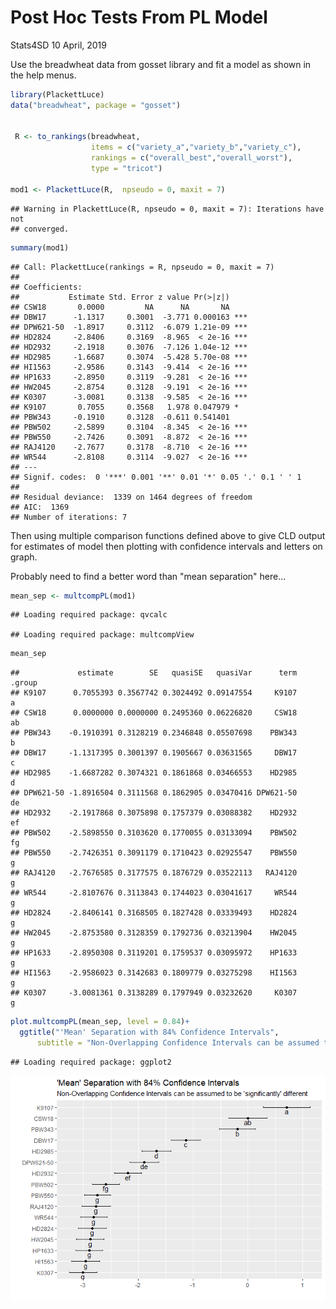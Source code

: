 Post Hoc Tests From PL Model
================
Stats4SD
10 April, 2019

Use the breadwheat data from gosset library and fit a model as shown in the help menus.

``` r
library(PlackettLuce)
data("breadwheat", package = "gosset")


 R <- to_rankings(breadwheat,
                  items = c("variety_a","variety_b","variety_c"),
                  rankings = c("overall_best","overall_worst"),
                  type = "tricot")

mod1 <- PlackettLuce(R,  npseudo = 0, maxit = 7)
```

    ## Warning in PlackettLuce(R, npseudo = 0, maxit = 7): Iterations have not
    ## converged.

``` r
summary(mod1)
```

    ## Call: PlackettLuce(rankings = R, npseudo = 0, maxit = 7)
    ## 
    ## Coefficients:
    ##           Estimate Std. Error z value Pr(>|z|)    
    ## CSW18       0.0000         NA      NA       NA    
    ## DBW17      -1.1317     0.3001  -3.771 0.000163 ***
    ## DPW621-50  -1.8917     0.3112  -6.079 1.21e-09 ***
    ## HD2824     -2.8406     0.3169  -8.965  < 2e-16 ***
    ## HD2932     -2.1918     0.3076  -7.126 1.04e-12 ***
    ## HD2985     -1.6687     0.3074  -5.428 5.70e-08 ***
    ## HI1563     -2.9586     0.3143  -9.414  < 2e-16 ***
    ## HP1633     -2.8950     0.3119  -9.281  < 2e-16 ***
    ## HW2045     -2.8754     0.3128  -9.191  < 2e-16 ***
    ## K0307      -3.0081     0.3138  -9.585  < 2e-16 ***
    ## K9107       0.7055     0.3568   1.978 0.047979 *  
    ## PBW343     -0.1910     0.3128  -0.611 0.541401    
    ## PBW502     -2.5899     0.3104  -8.345  < 2e-16 ***
    ## PBW550     -2.7426     0.3091  -8.872  < 2e-16 ***
    ## RAJ4120    -2.7677     0.3178  -8.710  < 2e-16 ***
    ## WR544      -2.8108     0.3114  -9.027  < 2e-16 ***
    ## ---
    ## Signif. codes:  0 '***' 0.001 '**' 0.01 '*' 0.05 '.' 0.1 ' ' 1
    ## 
    ## Residual deviance:  1339 on 1464 degrees of freedom
    ## AIC:  1369 
    ## Number of iterations: 7

Then using multiple comparison functions defined above to give CLD output for estimates of model then plotting with confidence intervals and letters on graph.

Probably need to find a better word than "mean separation" here...

``` r
mean_sep <- multcompPL(mod1)
```

    ## Loading required package: qvcalc

    ## Loading required package: multcompView

``` r
mean_sep
```

    ##             estimate        SE   quasiSE   quasiVar      term .group
    ## K9107      0.7055393 0.3567742 0.3024492 0.09147554     K9107      a
    ## CSW18      0.0000000 0.0000000 0.2495360 0.06226820     CSW18     ab
    ## PBW343    -0.1910391 0.3128219 0.2346848 0.05507698    PBW343      b
    ## DBW17     -1.1317395 0.3001397 0.1905667 0.03631565     DBW17      c
    ## HD2985    -1.6687282 0.3074321 0.1861868 0.03466553    HD2985      d
    ## DPW621-50 -1.8916504 0.3111568 0.1862905 0.03470416 DPW621-50     de
    ## HD2932    -2.1917868 0.3075898 0.1757379 0.03088382    HD2932     ef
    ## PBW502    -2.5898550 0.3103620 0.1770055 0.03133094    PBW502     fg
    ## PBW550    -2.7426351 0.3091179 0.1710423 0.02925547    PBW550      g
    ## RAJ4120   -2.7676585 0.3177575 0.1876729 0.03522113   RAJ4120      g
    ## WR544     -2.8107676 0.3113843 0.1744023 0.03041617     WR544      g
    ## HD2824    -2.8406141 0.3168505 0.1827428 0.03339493    HD2824      g
    ## HW2045    -2.8753580 0.3128359 0.1792736 0.03213904    HW2045      g
    ## HP1633    -2.8950308 0.3119201 0.1759537 0.03095972    HP1633      g
    ## HI1563    -2.9586023 0.3142683 0.1809779 0.03275298    HI1563      g
    ## K0307     -3.0081361 0.3138289 0.1797949 0.03232620     K0307      g

``` r
plot.multcompPL(mean_sep, level = 0.84)+
  ggtitle("'Mean' Separation with 84% Confidence Intervals",
      subtitle = "Non-Overlapping Confidence Intervals can be assumed to be 'significantly' different")
```

    ## Loading required package: ggplot2

![](Post_Hoc_Tests_files/figure-markdown_github/unnamed-chunk-2-1.png)
